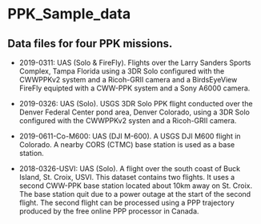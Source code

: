 # PPK_Sample_data

## Data files for four PPK missions.  
* 2019-0311: UAS (Solo & FireFly). Flights over the Larry Sanders Sports Complex, Tampa Florida 
using a 3DR Solo configured with the CWWPPKv2 system and a Ricoh-GRII camera and 
a BirdsEyeView FireFly equipted with a CWW-PPK system and a Sony A6000 camera.

* 2019-0326: UAS (Solo). USGS 3DR Solo PPK flight conducted over the Denver Federal Center 
pond area, Denver Colorado, using a 3DR Solo configured with the CWWPPKv2 systen 
and a Ricoh-GRII camera.

* 2019-0611-Co-M600: UAS (DJI M-600). A USGS DJI M600 flight in Colorado.  A nearby 
CORS (CTMC) base station is used as a base station.

* 2018-0326-USVI: UAS (Solo). A flight over the south coast of Buck Island, St. Croix, USVI. 
This dataset contains two flights.  It uses a second CWW-PPK base station located
about 10km away on St. Croix.  The base station quit due to a power outage at the start
of the second flight.  The second flight can be processed using a PPP trajectory
produced by the free online PPP processor in Canada.

